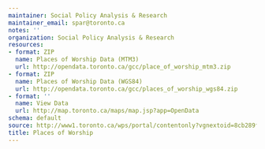 ```yaml
---
maintainer: Social Policy Analysis & Research
maintainer_email: spar@toronto.ca
notes: ''
organization: Social Policy Analysis & Research
resources:
- format: ZIP
  name: Places of Worship Data (MTM3)
  url: http://opendata.toronto.ca/gcc/place_of_worship_mtm3.zip
- format: ZIP
  name: Places of Worship Data (WGS84)
  url: http://opendata.toronto.ca/gcc/places_of_worship_wgs84.zip
- format: ''
  name: View Data
  url: http://map.toronto.ca/maps/map.jsp?app=OpenData
schema: default
source: http://www1.toronto.ca/wps/portal/contentonly?vgnextoid=8cb289fe9c18b210VgnVCM1000003dd60f89RCRD&vgnextchannel=1a66e03bb8d1e310VgnVCM10000071d60f89RCRD
title: Places of Worship
---
```

